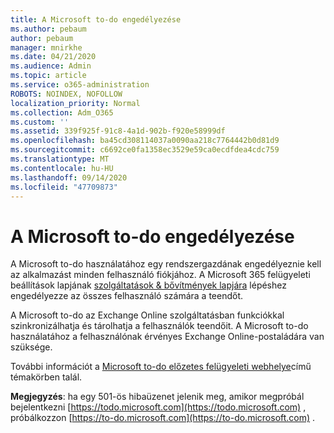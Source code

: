 ```yaml
---
title: A Microsoft to-do engedélyezése
ms.author: pebaum
author: pebaum
manager: mnirkhe
ms.date: 04/21/2020
ms.audience: Admin
ms.topic: article
ms.service: o365-administration
ROBOTS: NOINDEX, NOFOLLOW
localization_priority: Normal
ms.collection: Adm_O365
ms.custom: ''
ms.assetid: 339f925f-91c8-4a1d-902b-f920e58999df
ms.openlocfilehash: ba45cd308114037a0090aa218c7764442b0d81d9
ms.sourcegitcommit: c6692ce0fa1358ec3529e59ca0ecdfdea4cdc759
ms.translationtype: MT
ms.contentlocale: hu-HU
ms.lasthandoff: 09/14/2020
ms.locfileid: "47709873"
---
```

# <a name="how-to-enable-microsoft-to-do"></a>A Microsoft to-do engedélyezése

A Microsoft to-do használatához egy rendszergazdának engedélyeznie kell az alkalmazást minden felhasználó fiókjához. A Microsoft 365 felügyeleti beállítások lapjának [szolgáltatások &amp; bővítmények lapjára](https://portal.office.com/adminportal/home#/Settings/ServicesAndAddIns) lépéshez engedélyezze az összes felhasználó számára a teendőt.
  
A Microsoft to-do az Exchange Online szolgáltatásban funkciókkal szinkronizálhatja és tárolhatja a felhasználók teendőit. A Microsoft to-do használatához a felhasználónak érvényes Exchange Online-postaládára van szüksége.
  
További információt a [Microsoft to-do előzetes felügyeleti webhelye](https://support.office.com/article/490c1a8c-2333-4952-8125-841afadb9620.aspx)című témakörben talál.
  
 **Megjegyzés**: ha egy 501-ös hibaüzenet jelenik meg, amikor megpróbál bejelentkezni [https://todo.microsoft.com](https://todo.microsoft.com) , próbálkozzon [https://to-do.microsoft.com](https://to-do.microsoft.com) .
  

